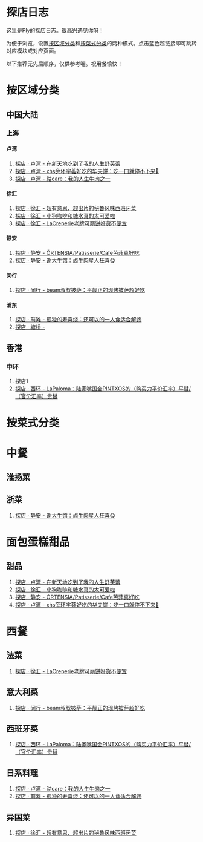 # 探店日志

这里是Ply的探店日志。很高兴遇见你呀！

为便于浏览，设置[按区域分类](#按区域分类)和[按菜式分类](#按菜式分类)的两种模式。点击蓝色超链接即可跳转对应模块或对应页面。

以下推荐无先后顺序，仅供参考喔。祝用餐愉快！

# 按区域分类
## 中国大陆
### 上海
#### 卢湾
1. [探店 · 卢湾 - 在新天地吃到了我的人生舒芙蕾](2025042001/W%20Coffee.md)
2. [探店 · 卢湾 - xhs旁环宇荟好吃的华夫饼：吃一口就停不下来🤤](20250405/bewaffle.md)
3. [探店 · 卢湾 - 祜care：我的人生牛肉之一](20250401/hucare.md)
#### 徐汇
1. [探店 · 徐汇 - 超有意思、超出片的秘鲁风味西班牙菜](20250614/Colca.md)
2. [探店 · 徐汇 - 小狗咖啡和糖水真的太可爱啦](20250511/OKDoggie.md)
3. [探店 · 徐汇 - LaCreperie老牌可丽饼好货不便宜](20250309/LaCreperie.md)
#### 静安
1. [探店 · 静安 - ŌRTENSIA/Patisserie/Cafe芭菲真好吃](20250430/ORTENSIA.md)
2. [探店 · 静安 - 谢大牛馆：卤牛肉星人狂喜😋](20250413/XieDaNiuGuan.md)
#### 闵行
1. [探店 · 闵行 - beam叔叔披萨：平靓正的现烤披萨超好吃](20250411/UncleBeam.md)
#### 浦东
1. [探店 · 前滩 - 孤独的寿喜烧：还可以的一人食适合解馋](20250329/GuduDeShouxiShao.md)
2. [探店 · 塘桥 - ](20250314/Dacheng.md)

## 香港
### 中环
1. 探店1
2. [探店 · 西环 - LaPaloma：陆家嘴国金PINTXOS的（购买力平价汇率）平替/（官价汇率）贵替](20250426/LaPaloma.md)

# 按菜式分类
# 中餐
## 淮扬菜
## 浙菜
1. [探店 · 静安 - 谢大牛馆：卤牛肉星人狂喜😋](20250413/XieDaNiuGuan.md)

# 面包蛋糕甜品
## 甜品
1. [探店 · 卢湾 - 在新天地吃到了我的人生舒芙蕾](2025042001/W%20Coffee.md)
2. [探店 · 徐汇 - 小狗咖啡和糖水真的太可爱啦](20250511/OKDoggie.md)
3. [探店 · 静安 - ŌRTENSIA/Patisserie/Cafe芭菲真好吃](20250430/ORTENSIA.md)
4. [探店 · 卢湾 - xhs旁环宇荟好吃的华夫饼：吃一口就停不下来🤤](20250405/bewaffle.md)

# 西餐
## 法菜
1. [探店 · 徐汇 - LaCreperie老牌可丽饼好货不便宜](20250309/LaCreperie.md)
## 意大利菜
1. [探店 · 闵行 - beam叔叔披萨：平靓正的现烤披萨超好吃](20250411/UncleBeam.md)
## 西班牙菜
1. [探店 · 西环 - LaPaloma：陆家嘴国金PINTXOS的（购买力平价汇率）平替/（官价汇率）贵替](20250426/LaPaloma.md)
## 日系料理
1. [探店 · 卢湾 - 祜care：我的人生牛肉之一](20250401/hucare.md)
2. [探店 · 前滩 - 孤独的寿喜烧：还可以的一人食适合解馋](20250329/GuduDeShouxiShao.md)
## 异国菜
1. [探店 · 徐汇 - 超有意思、超出片的秘鲁风味西班牙菜](20250614/Colca.md)
